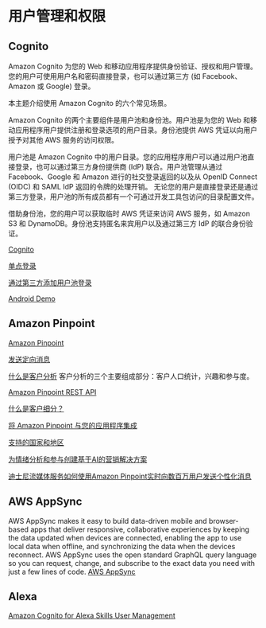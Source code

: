 # 用户管理和权限

## Cognito

Amazon Cognito 为您的 Web 和移动应用程序提供身份验证、授权和用户管理。您的用户可使用用户名和密码直接登录，也可以通过第三方 (如 Facebook、Amazon 或 Google) 登录。

本主题介绍使用 Amazon Cognito 的六个常见场景。

Amazon Cognito 的两个主要组件是用户池和身份池。用户池是为您的 Web 和移动应用程序用户提供注册和登录选项的用户目录。身份池提供 AWS 凭证以向用户授予对其他 AWS 服务的访问权限。

用户池是 Amazon Cognito 中的用户目录。您的应用程序用户可以通过用户池直接登录，也可以通过第三方身份提供商 (IdP) 联合。用户池管理从通过 Facebook、Google 和 Amazon 进行的社交登录返回的以及从 OpenID Connect (OIDC) 和 SAML IdP 返回的令牌的处理开销。 无论您的用户是直接登录还是通过第三方登录，用户池的所有成员都有一个可通过开发工具包访问的目录配置文件。

借助身份池，您的用户可以获取临时 AWS 凭证来访问 AWS 服务，如 Amazon S3 和 DynamoDB。身份池支持匿名来宾用户以及通过第三方 IdP 的联合身份验证。




[Cognito](https://docs.aws.amazon.com/zh_cn/cognito/latest/developerguide/what-is-amazon-cognito.html)

[单点登录](https://aws.amazon.com/cn/identity/saml/)

[通过第三方添加用户池登录](https://docs.aws.amazon.com/zh_cn/cognito/latest/developerguide/cognito-user-pools-identity-federation.html)

[](https://docs.aws.amazon.com/zh_cn/cognito/latest/developerguide/tutorial-integrating-user-pools-android.html)
[Android Demo](https://github.com/awslabs/aws-sdk-android-samples)


##  Amazon Pinpoint

[ Amazon Pinpoint](https://aws.amazon.com/cn/pinpoint/?nc2=h_m1)

[发送定向消息](https://aws.amazon.com/cn/pinpoint/customer-engagement/what-is-multi-channel-messaging-/)

[什么是客户分析](https://aws.amazon.com/cn/pinpoint/customer-engagement/what-are-customer-analytics-/)
客户分析的三个主要组成部分：客户人口统计，兴趣和参与度。

[Amazon Pinpoint REST API](https://docs.aws.amazon.com/zh_cn/pinpoint/latest/apireference/welcome.html)


[什么是客户细分？](https://aws.amazon.com/cn/pinpoint/customer-engagement/what-is-customer-segmentation-/)

[将 Amazon Pinpoint 与您的应用程序集成](https://docs.aws.amazon.com/zh_cn/pinpoint/latest/developerguide/integrate.html)

[支持的国家和地区](https://docs.aws.amazon.com/zh_cn/pinpoint/latest/userguide/channels-sms-countries.html)

[为情绪分析和参与创建基于AI的营销解决方案](https://aws.amazon.com/cn/blogs/messaging-and-targeting/creating-an-ai-powered-marketing-solution-for-sentiment-analysis-and-engagement/)

[迪士尼流媒体服务如何使用Amazon Pinpoint实时向数百万用户发送个性化消息](https://aws.amazon.com/cn/blogs/messaging-and-targeting/how-disney-streaming-services-uses-amazon-pinpoint-to-send-personalized-messages-to-millions-of-users-in-real-time/?nc1=b_rp)

## AWS AppSync


AWS AppSync makes it easy to build data-driven mobile and browser-based apps that deliver responsive, collaborative experiences by keeping the data updated when devices are connected, enabling the app to use local data when offline, and synchronizing the data when the devices reconnect. AWS AppSync uses the open standard GraphQL query language so you can request, change, and subscribe to the exact data you need with just a few lines of code.
[AWS AppSync](https://console.aws.amazon.com/appsync/home?region=us-east-1#/)



## Alexa

[Amazon Cognito for Alexa Skills User Management](https://aws.amazon.com/cn/blogs/compute/amazon-cognito-for-alexa-skills-user-management/?nc1=b_rp)
